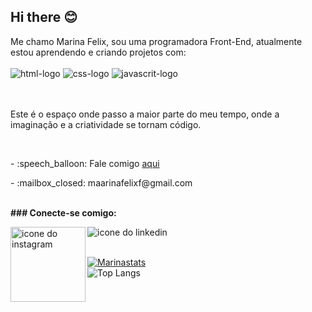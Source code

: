 ## Hi there :blush:

Me chamo Marina Felix, sou uma programadora Front-End, atualmente estou aprendendo e criando projetos com:
<br>
<br>
<img src="https://img.shields.io/badge/HTML5-E34F26?style=for-the-badge&logo=html5&logoColor=white" alt="html-logo"/>
<img src="https://img.shields.io/badge/CSS3-1572B6?style=for-the-badge&logo=css3&logoColor=white" alt="css-logo"/>
<img src="https://img.shields.io/badge/JavaScript-323330?style=for-the-badge&logo=javascript&logoColor=F7DF1E" alt="javascrit-logo"/>
</br>
<br>
<br>
<p>Este é o espaço onde passo a maior parte do meu tempo, onde a imaginação e a criatividade se tornam código.</p>
<br>
<p>- :speech_balloon: Fale comigo <a href="www.linkedin.com/in/marina-felix-960667162">aqui</a></p>
<p>- :mailbox_closed: maarinafelixf@gmail.com</p> 
<br/>
<b>### Conecte-se comigo:</b>
<br>
<p>
  <a href="https://www.instagram.com/maarinafelix">
  <img align="left" alt="icone do instagram" width="120px" src="https://img.shields.io/badge/Instagram-E4405F?style=for-the-badge&logo=instagram&logoColor=white"/> 
  </a>
  <a href="https://www.linkedin.com/in/marina-felix-960667162/)">
  <img align="left" alt="icone do linkedin" widht="120px" src="https://img.shields.io/badge/LinkedIn-0077B5?style=for-the-badge&logo=linkedin&logoColor=white"/>  
  </a>    
</p>
<br />
<br />

[![Marinastats](https://github-readme-stats.vercel.app/api?username=mariinafelix)](https://github.com/anuraghazra/github-readme-stats)
<br>
![Top Langs](https://github-readme-stats.vercel.app/api/top-langs/?username=mariinafelix&layout=compact)




